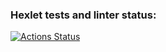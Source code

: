 ### Hexlet tests and linter status:

[![Actions Status](https://github.com/Zhekachka/qa-auto-engineer-javascript-project-44/actions/workflows/hexlet-check.yml/badge.svg)](https://github.com/Zhekachka/qa-auto-engineer-javascript-project-44/actions)

